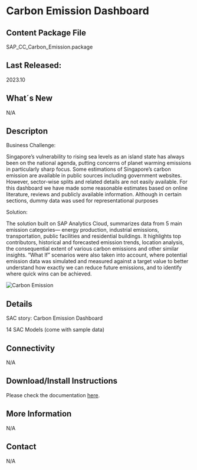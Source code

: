# Carbon Emission Dashboard

## Content Package File
SAP_CC_Carbon_Emission.package

## Last Released:
2023.10

## What´s New
N/A

## Descripton
Business Challenge:

Singapore’s vulnerability to rising sea levels as an island state has always been on the national agenda, putting concerns of planet warming emissions in particularly sharp focus. Some estimations of Singapore’s carbon emission are available in public sources including government websites. However, sector-wise splits and related details are not easily available. For this dashboard we have made some reasonable estimates based on online literature, reviews and publicly available information. Although in certain sections, dummy data was used for representational purposes

Solution:

The solution built on SAP Analytics Cloud, summarizes data from 5 main emission categories— energy production, industrial emissions, transportation, public facilities and residential buildings. It highlights top contributors, historical and forecasted emission trends, location analysis, the consequential extent of various carbon emissions and other similar insights. “What If” scenarios were also taken into account, where potential emission data was simulated and measured against a target value to better understand how exactly we can reduce future emissions, and to identify where quick wins can be achieved.

![Carbon Emission](Background_Verification_Screenshot.png)

## Details
SAC story: Carbon Emission Dashboard

14 SAC Models (come with sample data) 

## Connectivity
N/A

## Download/Install Instructions
Please check the documentation [here](https://help.sap.com/docs/SAP_ANALYTICS_CLOUD/42093f14b43c485fbe3adbbe81eff6c8/7fa519b44ed842588c367ec105d3e4f6.html).

## More Information
N/A

## Contact
N/A

